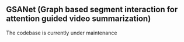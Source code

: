 ## GSANet (Graph based segment interaction for attention guided video summarization)

The codebase is currently under maintenance 